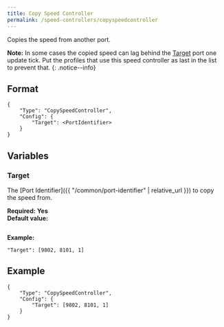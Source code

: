 ```yaml
---
title: Copy Speed Controller
permalink: /speed-controllers/copyspeedcontroller
---
```


Copies the speed from another port.

**Note:** In some cases the copied speed can lag behind the [Target](#target) port one update tick. Put the profiles that use this speed controller as last in the list to prevent that.
{: .notice--info}

## Format

~~~
{
    "Type": "CopySpeedController",
    "Config": {
        "Target": <PortIdentifier>
    }
}
~~~

## Variables

### Target
<div class="variable-block" markdown="block">

The [Port Identifier]({{ "/common/port-identifier" | relative_url }}) to copy the speed from.

**Required:** **Yes**<br>
**Default value:**
~~~
~~~
**Example:**
~~~
"Target": [9802, 8101, 1]
~~~

</div>

## Example

~~~
{
    "Type": "CopySpeedController",
    "Config": {
        "Target": [9802, 8101, 1]
    }
}
~~~